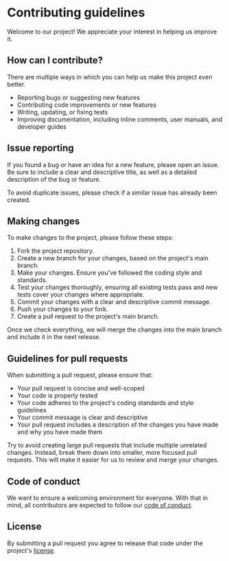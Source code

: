 # Contributing guidelines

Welcome to our project! We appreciate your interest in helping us improve it.

## How can I contribute?

There are multiple ways in which you can help us make this project even better.

- Reporting bugs or suggesting new features
- Contributing code improvements or new features
- Writing, updating, or fixing tests
- Improving documentation, including inline comments, user manuals, and developer guides

## Issue reporting

If you found a bug or have an idea for a new feature, please open an issue. Be sure to include a clear and descriptive title, as well as a detailed description of the bug or feature.

To avoid duplicate issues, please check if a similar issue has already been created.

## Making changes

To make changes to the project, please follow these steps:

1. Fork the project repository.
2. Create a new branch for your changes, based on the project's main branch.
3. Make your changes. Ensure you've followed the coding style and standards.
4. Test your changes thoroughly, ensuring all existing tests pass and new tests cover your changes where appropriate.
5. Commit your changes with a clear and descriptive commit message.
6. Push your changes to your fork.
7. Create a pull request to the project's main branch.

Once we check everything, we will merge the changes into the main branch and include it in the next release.

## Guidelines for pull requests

When submitting a pull request, please ensure that:

- Your pull request is concise and well-scoped
- Your code is properly tested
- Your code adheres to the project's coding standards and style guidelines
- Your commit message is clear and descriptive
- Your pull request includes a description of the changes you have made and why you have made them

Try to avoid creating large pull requests that include multiple unrelated changes. Instead, break them down into smaller, more focused pull requests. This will make it easier for us to review and merge your changes.

## Code of conduct

We want to ensure a welcoming environment for everyone. With that in mind, all contributors are expected to follow our [code of conduct](/CODE_OF_CONDUCT.md).

## License

By submitting a pull request you agree to release that code under the project's [license](/LICENSE).